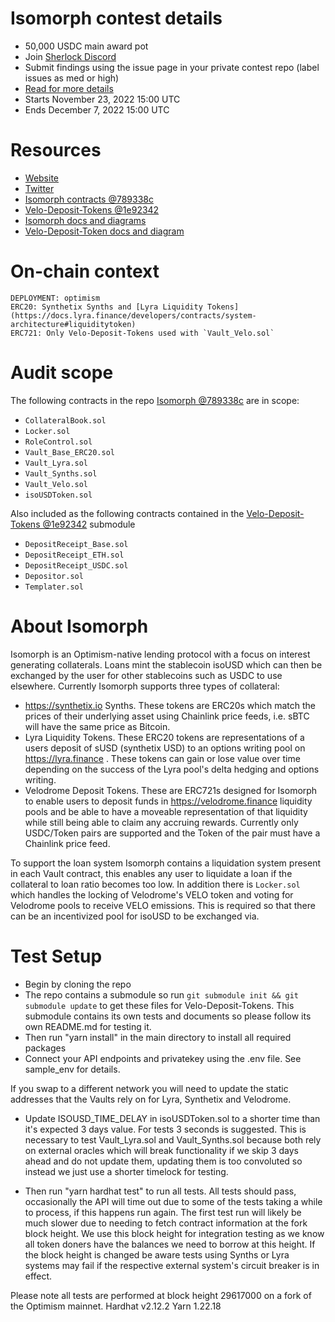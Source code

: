 # Isomorph contest details

- 50,000 USDC main award pot
- Join [Sherlock Discord](https://discord.gg/MABEWyASkp)
- Submit findings using the issue page in your private contest repo (label issues as med or high)
- [Read for more details](https://docs.sherlock.xyz/audits/watsons)
- Starts November 23, 2022 15:00 UTC
- Ends December 7, 2022 15:00 UTC

# Resources

- [Website](https://isomorph.loans/)
- [Twitter](https://twitter.com/IsomorphLoans)
- [Isomorph contracts @789338c](https://github.com/kree-dotcom/isomorph/tree/789338c8979ab75b8187781a2500908bb26dcdea)
- [Velo-Deposit-Tokens @1e92342](https://github.com/kree-dotcom/Velo-Deposit-Tokens/tree/1e9234236a8ff708d67343bc54f93af5bb584e06)
- [Isomorph docs and diagrams](https://github.com/kree-dotcom/isomorph/docs)
- [Velo-Deposit-Token docs and diagram](https://github.com/kree-dotcom/Velo-Deposit-Tokens/tree/1e9234236a8ff708d67343bc54f93af5bb584e06/docs)

# On-chain context

```
DEPLOYMENT: optimism
ERC20: Synthetix Synths and [Lyra Liquidity Tokens](https://docs.lyra.finance/developers/contracts/system-architecture#liquiditytoken)
ERC721: Only Velo-Deposit-Tokens used with `Vault_Velo.sol`
```

# Audit scope
The following contracts in the repo [Isomorph @789338c](https://github.com/kree-dotcom/isomorph/tree/789338c8979ab75b8187781a2500908bb26dcdea) are in scope:

- `CollateralBook.sol`
- `Locker.sol`
- `RoleControl.sol`
- `Vault_Base_ERC20.sol`
- `Vault_Lyra.sol`
- `Vault_Synths.sol`
- `Vault_Velo.sol`
- `isoUSDToken.sol`

Also included as the following contracts contained in the [Velo-Deposit-Tokens @1e92342](https://github.com/kree-dotcom/Velo-Deposit-Tokens/tree/1e9234236a8ff708d67343bc54f93af5bb584e06) submodule

- `DepositReceipt_Base.sol`
- `DepositReceipt_ETH.sol`
- `DepositReceipt_USDC.sol`
- `Depositor.sol`
- `Templater.sol`


# About Isomorph

Isomorph is an Optimism-native lending protocol with a focus on interest generating collaterals. Loans mint the stablecoin isoUSD which can then be exchanged by the user for other stablecoins such as USDC to use elsewhere. 
Currently Isomorph supports three types of collateral:
- https://synthetix.io Synths. These tokens are ERC20s which match the prices of their underlying asset using Chainlink price feeds, i.e. sBTC will have the same price as Bitcoin. 
- Lyra Liquidity Tokens. These ERC20 tokens are representations of a users deposit of sUSD (synthetix USD) to an options writing pool on https://lyra.finance . These tokens can gain or lose value over time depending on the success of the Lyra pool's delta hedging and options writing. 
- Velodrome Deposit Tokens. These are ERC721s designed for Isomorph to enable users to deposit funds in https://velodrome.finance  liquidity pools and be able to have a moveable representation of that liquidity while still being able to claim any accruing rewards. Currently only USDC/Token pairs are supported and the Token of the pair must have a Chainlink price feed.

To support the loan system Isomorph contains a liquidation system present in each Vault contract, this enables any user to liquidate a loan if the collateral to loan ratio becomes too low. In addition there is `Locker.sol` which handles the locking of Velodrome's VELO token and voting for Velodrome pools to receive VELO emissions. This is required so that there can be an incentivized pool for isoUSD to be exchanged via.  

# Test Setup

- Begin by cloning the repo
- The repo contains a submodule so run `git submodule init && git submodule update` to get these files for Velo-Deposit-Tokens. This submodule contains its own tests and documents so please follow its own README.md for testing it.
- Then run "yarn install" in the main directory to install all required packages
- Connect your API endpoints and privatekey using the .env file. See sample_env for details.

If you swap to a different network you will need to update the static addresses that the Vaults rely on for Lyra, Synthetix and Velodrome. 

- Update ISOUSD_TIME_DELAY in isoUSDToken.sol to a shorter time than it's expected 3 days value. For tests 3 seconds is suggested. This is necessary to test Vault_Lyra.sol and Vault_Synths.sol because both rely on external oracles which will break functionality if we skip 3 days ahead and do not update them, updating them is too convoluted so instead we just use a shorter timelock for testing.

- Then run "yarn hardhat test" to run all tests. All tests should pass, occasionally the API will time out due to some of the tests taking a while to process, if this happens run again. The first test run will likely be much slower due to needing to fetch contract information at the fork block height. We use this block height for integration testing as we know all token doners have the balances we need to borrow at this height. If the block height is changed be aware tests using Synths or Lyra systems may fail if the respective external system's circuit breaker is in effect.

Please note all tests are performed at block height 29617000 on a fork of the Optimism mainnet. 
Hardhat v2.12.2
Yarn 1.22.18


